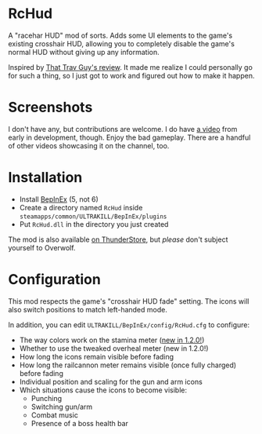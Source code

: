 # RcHud
A "racehar HUD" mod of sorts.
Adds some UI elements to the game's existing crosshair HUD, allowing you to completely disable the game's normal HUD without giving up any information.

Inspired by [That Trav Guy's review](https://youtu.be/PBFHe5rgYOU?t=176).
It made me realize I could personally go for such a thing, so I just got to work and figured out how to make it happen.

# Screenshots
I don't have any, but contributions are welcome.
I do have [a video](https://www.youtube.com/watch?v=Gyw0B9_qMYc) from early in development, though. Enjoy the bad gameplay.
There are a handful of other videos showcasing it on the channel, too.

# Installation
- Install [BepInEx](https://github.com/BepInEx/BepInEx) (5, not 6)
- Create a directory named `RcHud` inside `steamapps/common/ULTRAKILL/BepInEx/plugins`
- Put `RcHud.dll` in the directory you just created

The mod is also available [on ThunderStore](https://thunderstore.io/c/ultrakill/p/The0x539/RcHud/), but *please* don't subject yourself to Overwolf.

# Configuration
This mod respects the game's "crosshair HUD fade" setting. The icons will also switch positions to match left-handed mode.

In addition, you can edit `ULTRAKILL/BepInEx/config/RcHud.cfg` to configure:
- The way colors work on the stamina meter ([new in 1.2.0!](https://www.youtube.com/watch?v=kEcWEBIaO6g))
- Whether to use the tweaked overheal meter (new in 1.2.0!)
- How long the icons remain visible before fading
- How long the railcannon meter remains visible (once fully charged) before fading
- Individual position and scaling for the gun and arm icons
- Which situations cause the icons to become visible:
  - Punching
  - Switching gun/arm
  - Combat music
  - Presence of a boss health bar
